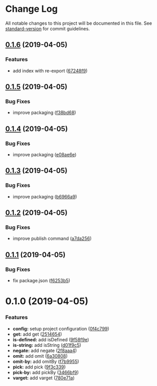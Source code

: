 # Change Log

All notable changes to this project will be documented in this file. See [standard-version](https://github.com/conventional-changelog/standard-version) for commit guidelines.

## [0.1.6](https://github.com/Zefiros-Software/axioms/compare/v0.1.5...v0.1.6) (2019-04-05)


### Features

* add index with re-export ([67248f9](https://github.com/Zefiros-Software/axioms/commit/67248f9))



## [0.1.5](https://github.com/Zefiros-Software/axioms/compare/v0.1.4...v0.1.5) (2019-04-05)


### Bug Fixes

* improve packaging ([f38bd68](https://github.com/Zefiros-Software/axioms/commit/f38bd68))



## [0.1.4](https://github.com/Zefiros-Software/axioms/compare/v0.1.3...v0.1.4) (2019-04-05)


### Bug Fixes

* improve packaging ([e08ae6e](https://github.com/Zefiros-Software/axioms/commit/e08ae6e))



## [0.1.3](https://github.com/Zefiros-Software/axioms/compare/v0.1.2...v0.1.3) (2019-04-05)


### Bug Fixes

* improve packaging ([b6966a9](https://github.com/Zefiros-Software/axioms/commit/b6966a9))



## [0.1.2](https://github.com/Zefiros-Software/axioms/compare/v0.1.1...v0.1.2) (2019-04-05)


### Bug Fixes

* improve publish command ([a7da256](https://github.com/Zefiros-Software/axioms/commit/a7da256))



## [0.1.1](https://github.com/Zefiros-Software/axioms/compare/v0.1.0...v0.1.1) (2019-04-05)


### Bug Fixes

* fix package.json ([f6253b5](https://github.com/Zefiros-Software/axioms/commit/f6253b5))



# 0.1.0 (2019-04-05)


### Features

* **config:** setup project configuration ([0f4c799](https://github.com/Zefiros-Software/axioms/commit/0f4c799))
* **get:** add get ([2514654](https://github.com/Zefiros-Software/axioms/commit/2514654))
* **is-defined:** add isDefined ([9f58f9e](https://github.com/Zefiros-Software/axioms/commit/9f58f9e))
* **is-string:** add isString ([d01f9c5](https://github.com/Zefiros-Software/axioms/commit/d01f9c5))
* **negate:** add negate ([2f8aaa4](https://github.com/Zefiros-Software/axioms/commit/2f8aaa4))
* **omit:** add omit ([6a30808](https://github.com/Zefiros-Software/axioms/commit/6a30808))
* **omit-by:** add omitBy ([f7b9955](https://github.com/Zefiros-Software/axioms/commit/f7b9955))
* **pick:** add pick ([9f3c339](https://github.com/Zefiros-Software/axioms/commit/9f3c339))
* **pick-by:** add pickBy ([3466bf9](https://github.com/Zefiros-Software/axioms/commit/3466bf9))
* **varget:** add varget ([780e71a](https://github.com/Zefiros-Software/axioms/commit/780e71a))
